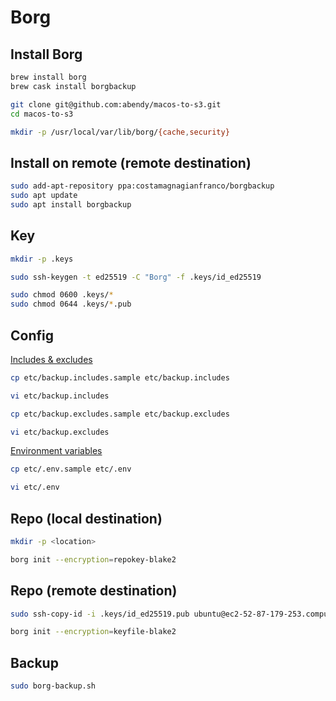 # Borg

## Install Borg

```sh
brew install borg
brew cask install borgbackup

git clone git@github.com:abendy/macos-to-s3.git
cd macos-to-s3

mkdir -p /usr/local/var/lib/borg/{cache,security}
```

## Install on remote (remote destination)

```sh
sudo add-apt-repository ppa:costamagnagianfranco/borgbackup
sudo apt update
sudo apt install borgbackup
```

## Key

```sh
mkdir -p .keys

sudo ssh-keygen -t ed25519 -C "Borg" -f .keys/id_ed25519

sudo chmod 0600 .keys/*
sudo chmod 0644 .keys/*.pub
```

## Config

[Includes & excludes](https://borgbackup.readthedocs.io/en/stable/usage/help.html#borg-help-patterns)

```sh
cp etc/backup.includes.sample etc/backup.includes

vi etc/backup.includes

cp etc/backup.excludes.sample etc/backup.excludes

vi etc/backup.excludes
```

[Environment variables](https://borgbackup.readthedocs.io/en/stable/usage/general.html#environment-variables)

```sh
cp etc/.env.sample etc/.env

vi etc/.env
```

## Repo (local destination)

```sh
mkdir -p <location>

borg init --encryption=repokey-blake2
```

## Repo (remote destination)

```sh
sudo ssh-copy-id -i .keys/id_ed25519.pub ubuntu@ec2-52-87-179-253.compute-1.amazonaws.com

borg init --encryption=keyfile-blake2
```

## Backup

```sh
sudo borg-backup.sh
```
